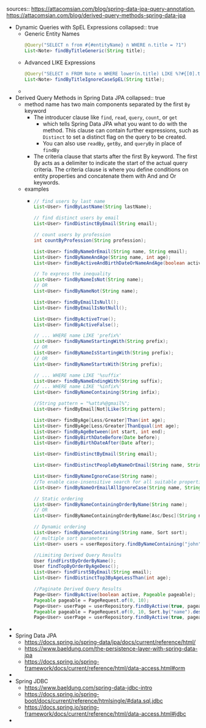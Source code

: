 sources:: https://attacomsian.com/blog/spring-data-jpa-query-annotation, https://attacomsian.com/blog/derived-query-methods-spring-data-jpa

- Dynamic Queries with SpEL Expressions
  collapsed:: true
	- Generic Entity Names
	  ```java
	  @Query("SELECT n from #{#entityName} n WHERE n.title = ?1")
	  List<Note> findByTitleGeneric(String title);
	  ```
	- Advanced LIKE Expressions
	  ```java
	  @Query("SELECT n FROM Note n WHERE lower(n.title) LIKE %?#{[0].toLowerCase()}%")
	  List<Note> findByTitleIgnoreCaseSpEL(String title);
	  ```
	-
- Derived Query Methods in Spring Data JPA
  collapsed:: true
	- method name has two main components separated by the first `By` keyword
		- The introducer clause like `find`, `read`, `query`, `count`, or `get`
			- which tells Spring Data JPA what you want to do with the method. This clause can contain further expressions, such as `Distinct` to set a distinct flag on the query to be created.
			- You can also use `readBy`, `getBy`, and `queryBy` in place of `findBy`
		- The criteria clause that starts after the first By keyword. The first By acts as a delimiter to indicate the start of the actual query criteria. The criteria clause is where you define conditions on entity properties and concatenate them with And and Or keywords.
	- examples
		- ```java
		  // find users by last name
		  List<User> findByLastName(String lastName);
		  
		  // find distinct users by email
		  List<User> findDistinctByEmail(String email);
		  
		  // count users by profession
		  int countByProfession(String profession);
		  
		  List<User> findByNameOrEmail(String name, String email);
		  List<User> findByNameAndAge(String name, int age);
		  List<User> findByActiveAndBirthDateOrNameAndAge(boolean active,Date dob, String name, int age);
		  
		  // To express the inequality
		  List<User> findByNameIsNot(String name);
		  // OR
		  List<User> findByNameNot(String name);
		  
		  List<User> findByEmailIsNull();
		  List<User> findByEmailIsNotNull();
		  
		  List<User> findByActiveTrue();
		  List<User> findByActiveFalse();
		  
		  // ... WHERE name LIKE 'prefix%'
		  List<User> findByNameStartingWith(String prefix);
		  // OR
		  List<User> findByNameIsStartingWith(String prefix);
		  // OR
		  List<User> findByNameStartsWith(String prefix);
		  
		  // ... WHERE name LIKE '%suffix'
		  List<User> findByNameEndingWith(String suffix);
		  // ... WHERE name LIKE '%infix%'
		  List<User> findByNameContaining(String infix);
		  
		  //String pattern = "%atta%@gmail%";
		  List<User> findByEmail[Not]Like(String pattern);
		  
		  List<User> findByAge[Less/Greater]Than(int age);
		  List<User> findByAge[Less/Greater]ThanEqual(int age);
		  List<User> findByAgeBetween(int start, int end);
		  List<User> findByBirthDateBefore(Date before);
		  List<User> findByBirthDateAfter(Date after);
		  
		  List<User> findDistinctByEmail(String email);
		  
		  List<User> findDistinctPeopleByNameOrEmail(String name, String email);
		  
		  List<User> findByNameIgnoreCase(String name);
		  //To enable case-insensitive search for all suitable properties
		  List<User> findByNameOrEmailAllIgnoreCase(String name, String email);
		  
		  // Static ordering
		  List<User> findByNameContainingOrderByName(String name);
		  // OR
		  List<User> findByNameContainingOrderByName[Asc/Desc](String name);
		  
		  // Dynamic ordering
		  List<User> findByNameContaining(String name, Sort sort);
		  // multiple sort parameters
		  List<User> users = userRepository.findByNameContaining("john", Sort.by("name", "age").descending());
		  
		  //Limiting Derived Query Results
		  User findFirstByOrderByName();
		  User findTopByOrderByAgeDesc();
		  List<User> findFirst5ByEmail(String email);
		  List<User> findDistinctTop3ByAgeLessThan(int age);
		  
		  //Paginate Derived Query Results
		  Page<User> findByActive(boolean active, Pageable pageable);
		  Pageable pageable = PageRequest.of(0, 10);
		  Page<User> userPage = userRepository.findByActive(true, pageable)
		  Pageable pageable = PageRequest.of(0, 10, Sort.by("name").descending());
		  Page<User> userPage = userRepository.findByActive(true, pageable);
		  ```
-
- Spring Data JPA
	- https://docs.spring.io/spring-data/jpa/docs/current/reference/html/
	- https://www.baeldung.com/the-persistence-layer-with-spring-data-jpa
	- https://docs.spring.io/spring-framework/docs/current/reference/html/data-access.html#orm
-
- Spring JDBC
	- https://www.baeldung.com/spring-data-jdbc-intro
	- https://docs.spring.io/spring-boot/docs/current/reference/htmlsingle/#data.sql.jdbc
	- https://docs.spring.io/spring-framework/docs/current/reference/html/data-access.html#jdbc
-